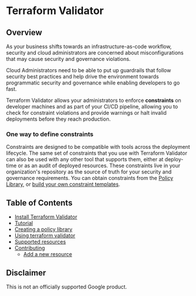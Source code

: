 # Terraform Validator

## Overview

As your business shifts towards an infrastructure-as-code workflow, security and
cloud administrators are concerned about misconfigurations that may cause
security and governance violations.

Cloud Administrators need to be able to put up guardrails that follow security
best practices and help drive the environment towards programmatic security and
governance while enabling developers to go fast.

Terraform Validator allows your administrators to enforce **constraints** on
developer machines and as part of your CI/CD pipeline, allowing you to check for
constraint violations and provide warnings or halt invalid deployments before
they reach production.

### One way to define constraints

Constraints are designed to be compatible with tools across the deployment
lifecycle. The same set of constraints that you use with Terraform Validator
can also be used with any other tool that supports them, either at deploy-time
or as an audit of deployed resources. These constraints live in your
organization's repository as the source of truth for your security and
governance requirements. You can obtain constraints from the
[Policy Library](./docs/policy_library.md), or
[build your own constraint templates](https://github.com/GoogleCloudPlatform/policy-library/blob/master/docs/constraint_template_authoring.md).

## Table of Contents

- [Install Terraform Validator](./docs/install.md)
- [Tutorial](./docs/tutorial.md)
- [Creating a policy library](./docs/policy_library.md)
- [Using terraform validator](./docs/user_guide.md)
- [Supported resources](./docs/supported_resources.md)
- [Contributing](./docs/contributing/index.md)
  - [Add a new resource](./docs/contributing/add_new_resource.md)

## Disclaimer

This is not an officially supported Google product.
